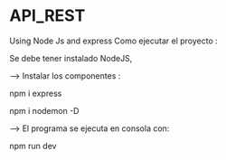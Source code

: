 # API_REST
Using Node Js and express
Como ejecutar el proyecto :

Se debe tener instalado NodeJS, 


--> Instalar los componentes : 

npm i express 

npm i nodemon -D


--> El programa se ejecuta en consola con:

npm run dev
